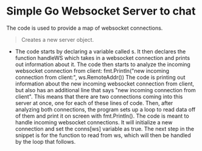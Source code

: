 # Simple Go Websocket Server to chat

The code is used to provide a map of websocket connections.

> Creates a new server object.

- The code starts by declaring a variable called s. It then declares the function handleWS which takes in a websocket connection and prints out information about it.
The code then starts to analyze the incoming websocket connection from client: fmt.Println("new incoming connection from client:", ws.RemoteAddr()) The code is printing out information about the new incoming websocket connection from client, but also has an additional line that says "new incoming connection from client".
This means that there are two connections coming into this server at once, one for each of these lines of code.
Then, after analyzing both connections, the program sets up a loop to read data off of them and print it on screen with fmt.Println().
The code is meant to handle incoming websocket connections.
It will initialize a new connection and set the conns[ws] variable as true.
The next step in the snippet is for the function to read from ws, which will then be handled by the loop that follows.